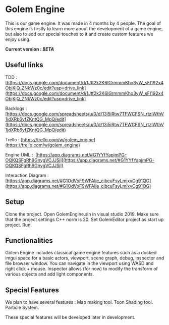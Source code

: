 # Golem Engine

This is our game engine. It was made in 4 months by 4 people. The goal of this engine is firstly to learn more about the development of a game engine, but also to add our special touches to it and create custom features we enjoy using. 

**Current version : *BETA***

## Useful links

TDD : 
[https://docs.google.com/document/d/1Jtf2k2K6IGrmmmKho3yW_sFI192x4ObjKjQ_ZNkWz0c/edit?usp=drive_link](https://docs.google.com/document/d/1Jtf2k2K6IGrmmmKho3yW_sFI192x4ObjKjQ_ZNkWz0c/edit?usp=drive_link)

Backlogs : [https://docs.google.com/spreadsheets/u/0/d/13i5iRtw7TFWCFSN_rtzIWthV1jdXRb6yfZKntQG_MpQ/edit](https://docs.google.com/spreadsheets/u/0/d/13i5iRtw7TFWCFSN_rtzIWthV1jdXRb6yfZKntQG_MpQ/edit)

Trello :
[https://trello.com/w/golem_engine](https://trello.com/w/golem_engine)

Engine UML : 
[https://app.diagrams.net/#G1YYfYapjmPG-OQKQSFgRh9GnygVCJJSjI](https://app.diagrams.net/#G1YYfYapjmPG-OQKQSFgRh9GnygVCJJSjI)

Interaction Diagram :
[https://app.diagrams.net/#G1OdVxF9WFAIje_cibcuFsyLmjxvCg91QG](https://app.diagrams.net/#G1OdVxF9WFAIje_cibcuFsyLmjxvCg91QG)


## Setup

Clone the project. 
Open GolemEngine.sln in visual studio 2019. 
Make sure that the project settings C++ norm is 20. 
Set GolemEditor project as start up project. 
Run.

## Functionalities

Golem Engine includes classical game engine features such as a docked imgui space for a basic actors, viewport, scene graph, debug, inspector and file browser window. 
You can navigate in the viewport using WASD and right click + mouse. 
Inspector allows (for now) to modify the transform of various objects and add light components.


## Special Features

We plan to have several features : 
Map making tool.
Toon Shading tool.
Particle System.

These special features will be developed later in development. 